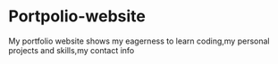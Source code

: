 # Portpolio-website
My portfolio website shows my eagerness to learn coding,my personal projects and skills,my contact info
